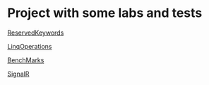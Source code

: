 # Project with some labs and tests

[ReservedKeywords](./ReservedKeyWords)

[LinqOperations](./LinqOperations)

[BenchMarks](./Benchmarks)

[SignalR](./SingalR)
